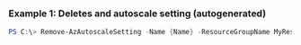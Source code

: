 
### Example 1: Deletes and autoscale setting (autogenerated)
```powershell
PS C:\> Remove-AzAutoscaleSetting -Name {Name} -ResourceGroupName MyResourceGroup


